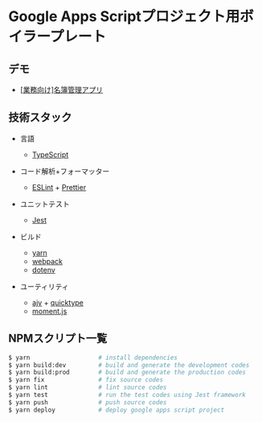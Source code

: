 # Google Apps Scriptプロジェクト用ボイラープレート

## デモ
* [[業務向け]名簿管理アプリ](https://docs.google.com/spreadsheets/d/1OWQlz0oJJjt1BNB6CsHjVy7SnwWAQoWZsYDGvsXlvkg/edit#gid=1619384257)

## 技術スタック
* 言語
  - [TypeScript](https://www.typescriptlang.org/)

* コード解析+フォーマッター
  - [ESLint](https://eslint.org/) + [Prettier](https://prettier.io/)

* ユニットテスト
  - [Jest](https://jestjs.io/)

* ビルド
  - [yarn](https://yarnpkg.com)
  - [webpack](https://webpack.js.org/)
  - [dotenv](https://github.com/motdotla/dotenv)

* ユーティリティ
  - [ajv](https://github.com/ajv-validator/ajv) + [quicktype](https://quicktype.io/)
  - [moment.js](https://momentjs.com/)

## NPMスクリプト一覧
```sh
$ yarn                   # install dependencies
$ yarn build:dev         # build and generate the development codes
$ yarn build:prod        # build and generate the production codes
$ yarn fix               # fix source codes
$ yarn lint              # lint source codes
$ yarn test              # run the test codes using Jest framework
$ yarn push              # push source codes
$ yarn deploy            # deploy google apps script project
```
